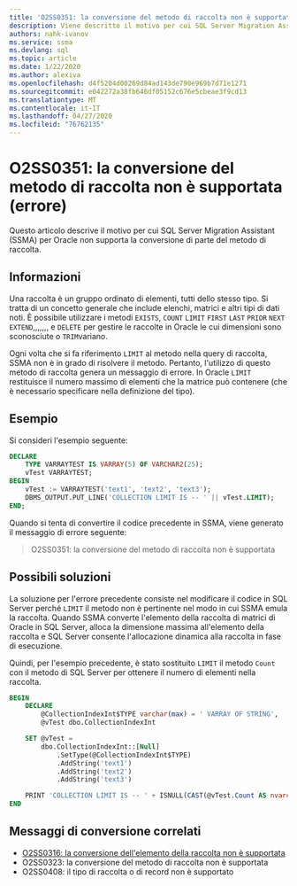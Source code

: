 ```yaml
---
title: 'O2SS0351: la conversione del metodo di raccolta non è supportata (errore)'
description: Viene descritto il motivo per cui SQL Server Migration Assistant (SSMA) per Oracle non supporta la conversione di parte del metodo di raccolta.
authors: nahk-ivanov
ms.service: ssma
ms.devlang: sql
ms.topic: article
ms.date: 1/22/2020
ms.author: alexiva
ms.openlocfilehash: d4f5204d00269d84ad143de790e969b7d71e1271
ms.sourcegitcommit: e042272a38fb646df05152c676e5cbeae3f9cd13
ms.translationtype: MT
ms.contentlocale: it-IT
ms.lasthandoff: 04/27/2020
ms.locfileid: "76762135"
---
```

# <a name="o2ss0351-conversion-of-collection-method-not-supported-error"></a>O2SS0351: la conversione del metodo di raccolta non è supportata (errore)

Questo articolo descrive il motivo per cui SQL Server Migration Assistant (SSMA) per Oracle non supporta la conversione di parte del metodo di raccolta.

## <a name="background"></a>Informazioni

Una raccolta è un gruppo ordinato di elementi, tutti dello stesso tipo. Si tratta di un concetto generale che include elenchi, matrici e altri tipi di dati noti. È possibile utilizzare i metodi `EXISTS`, `COUNT` `LIMIT` `FIRST` `LAST` `PRIOR` `NEXT` `EXTEND`,,,,,,, e `DELETE` per gestire le raccolte in Oracle le cui dimensioni sono sconosciute o `TRIM`variano.

Ogni volta che si fa riferimento `LIMIT` al metodo nella query di raccolta, SSMA non è in grado di risolvere il metodo. Pertanto, l'utilizzo di questo metodo di raccolta genera un messaggio di errore. In Oracle `LIMIT` restituisce il numero massimo di elementi che la matrice può contenere (che è necessario specificare nella definizione del tipo).

## <a name="example"></a>Esempio

Si consideri l'esempio seguente:

```sql
DECLARE
    TYPE VARRAYTEST IS VARRAY(5) OF VARCHAR2(25);
    vTest VARRAYTEST;
BEGIN
    vTest := VARRAYTEST('text1', 'text2', 'text3');
    DBMS_OUTPUT.PUT_LINE('COLLECTION LIMIT IS -- ' || vTest.LIMIT);
END;
```

Quando si tenta di convertire il codice precedente in SSMA, viene generato il messaggio di errore seguente:

> O2SS0351: la conversione del metodo di raccolta non è supportata

## <a name="possible-remedies"></a>Possibili soluzioni

La soluzione per l'errore precedente consiste nel modificare il codice in SQL Server perché `LIMIT` il metodo non è pertinente nel modo in cui SSMA emula la raccolta. Quando SSMA converte l'elemento della raccolta di matrici di Oracle in SQL Server, alloca la dimensione massima all'elemento della raccolta e SQL Server consente l'allocazione dinamica alla raccolta in fase di esecuzione.

Quindi, per l'esempio precedente, è stato sostituito `LIMIT` il metodo `Count` con il metodo di SQL Server per ottenere il numero di elementi nella raccolta.

```sql
BEGIN
    DECLARE
        @CollectionIndexInt$TYPE varchar(max) = ' VARRAY OF STRING',
        @vTest dbo.CollectionIndexInt

    SET @vTest =
        dbo.CollectionIndexInt::[Null]
            .SetType(@CollectionIndexInt$TYPE)
            .AddString('text1')
            .AddString('text2')
            .AddString('text3')

    PRINT 'COLLECTION LIMIT IS -- ' + ISNULL(CAST(@vTest.Count AS nvarchar(max)), '')
END
```

## <a name="related-conversion-messages"></a>Messaggi di conversione correlati

* [O2SS0316: la conversione dell'elemento della raccolta non è supportata](o2ss0408.md)
* O2SS0323: la conversione del metodo di raccolta non è supportata
* O2SS0408: il tipo di raccolta o di record non è supportato
